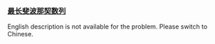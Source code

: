 ### [最长斐波那契数列](https://leetcode.com/problems/Q91FMA)

<p>English description is not available for the problem. Please switch to Chinese.</p>
